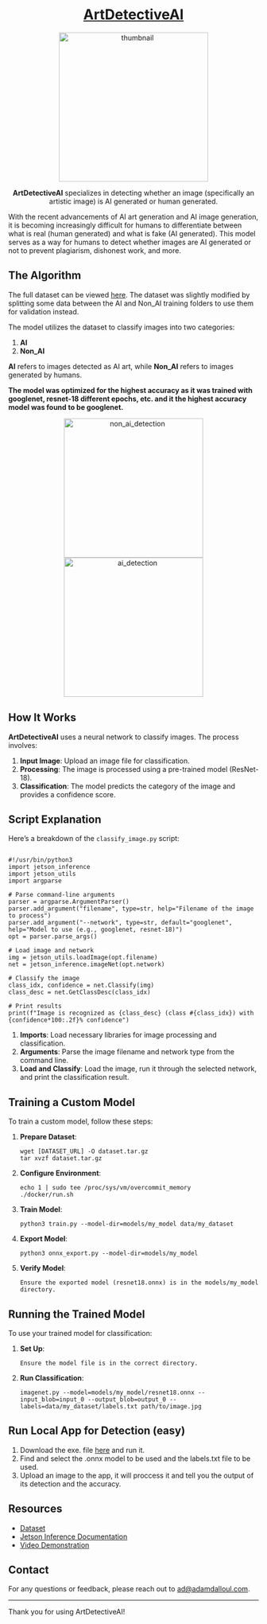 <!DOCTYPE html>
<html lang="en">
<head>
    <meta charset="UTF-8">
    <meta name="viewport" content="width=device-width, initial-scale=1.0">
</head>
<body>

<h1 align="center"><b><u>ArtDetectiveAI</u></b></h1>

<p align="center">
  <img src="https://github.com/user-attachments/assets/3f5440c0-247d-49e9-9f34-6d6494668dec" width="300" height="300" alt="thumbnail">
</p>

<p align="center"><b>ArtDetectiveAI</b> specializes in detecting whether an image (specifically an artistic image) is AI generated or human generated.</p>

<p>With the recent advancements of AI art generation and AI image generation, it is becoming increasingly difficult for humans to differentiate between what is real (human generated) and what is fake (AI generated). This model serves as a way for humans to detect whether images are AI generated or not to prevent plagiarism, dishonest work, and more.</p>

<h2>The Algorithm</h2>

<p>The full dataset can be viewed <a href="https://www.kaggle.com/datasets/kausthubkannan/ai-and-human-art-classification" target="_blank">here</a>. The dataset was slightly modified by splitting some data between the AI and Non_AI training folders to use them for validation instead.</p>

<p>The model utilizes the dataset to classify images into two categories:</p>
<ol>
    <li><b>AI</b></li>
    <li><b>Non_AI</b></li>
</ol>
<p><b>AI</b> refers to images detected as AI art, while <b>Non_AI</b> refers to images generated by humans.</p>
<p><b>The model was optimized for the highest accuracy as it was trained with googlenet, resnet-18 different epochs, etc. and it the highest accuracy model was found to be googlenet.</b></p>

<p align="center">
  <img src="https://github.com/user-attachments/assets/81cb3f63-68f2-4401-b1a1-8932a621e125" alt="non_ai_detection" width="280"/><br/>
  <img src="https://github.com/user-attachments/assets/dab1511e-73d8-44ed-b51c-da50aa4d0d8a" alt="ai_detection" width="280"/>
</p>



<h2>How It Works</h2>

<p><b>ArtDetectiveAI</b> uses a neural network to classify images. The process involves:</p>
<ol>
    <li><b>Input Image</b>: Upload an image file for classification.</li>
    <li><b>Processing</b>: The image is processed using a pre-trained model (ResNet-18).</li>
    <li><b>Classification</b>: The model predicts the category of the image and provides a confidence score.</li>
</ol>

<h2>Script Explanation</h2>

<p>Here’s a breakdown of the <code>classify_image.py</code> script:</p>

<pre><code>
#!/usr/bin/python3
import jetson_inference
import jetson_utils
import argparse

# Parse command-line arguments
parser = argparse.ArgumentParser()
parser.add_argument("filename", type=str, help="Filename of the image to process")
parser.add_argument("--network", type=str, default="googlenet", help="Model to use (e.g., googlenet, resnet-18)")
opt = parser.parse_args()

# Load image and network
img = jetson_utils.loadImage(opt.filename)
net = jetson_inference.imageNet(opt.network)

# Classify the image
class_idx, confidence = net.Classify(img)
class_desc = net.GetClassDesc(class_idx)

# Print results
print(f"Image is recognized as {class_desc} (class #{class_idx}) with {confidence*100:.2f}% confidence")
</code></pre>

<ol>
    <li><b>Imports</b>: Load necessary libraries for image processing and classification.</li>
    <li><b>Arguments</b>: Parse the image filename and network type from the command line.</li>
    <li><b>Load and Classify</b>: Load the image, run it through the selected network, and print the classification result.</li>
</ol>

<h2>Training a Custom Model</h2>

<p>To train a custom model, follow these steps:</p>

<ol>
    <li><b>Prepare Dataset</b>:
        <pre><code>wget [DATASET_URL] -O dataset.tar.gz
tar xvzf dataset.tar.gz</code></pre>
    </li>
    <li><b>Configure Environment</b>:
        <pre><code>echo 1 | sudo tee /proc/sys/vm/overcommit_memory
./docker/run.sh</code></pre>
    </li>
    <li><b>Train Model</b>:
        <pre><code>python3 train.py --model-dir=models/my_model data/my_dataset</code></pre>
    </li>
    <li><b>Export Model</b>:
        <pre><code>python3 onnx_export.py --model-dir=models/my_model</code></pre>
    </li>
    <li><b>Verify Model</b>:
        <pre><code>Ensure the exported model (resnet18.onnx) is in the models/my_model directory.</code></pre>
    </li>
</ol>

<h2>Running the Trained Model</h2>

<p>To use your trained model for classification:</p>

<ol>
    <li><b>Set Up</b>:
        <pre><code>Ensure the model file is in the correct directory.</code></pre>
    </li>
    <li><b>Run Classification</b>:
        <pre><code>imagenet.py --model=models/my_model/resnet18.onnx --input_blob=input_0 --output_blob=output_0 --labels=data/my_dataset/labels.txt path/to/image.jpg</code></pre>
    </li>
</ol>

<h2>Run Local App for Detection (easy)</h2>

1. Download the exe. file <a href="https://github.com/Adam-Dalloul/ArtDetectiveAI/raw/main/Desktop_App/AI%20Image%20Classifier.exe?download=" target="_blank">here</a> and run it.
2. Find and select the .onnx model to be used and the labels.txt file to be used.
3. Upload an image to the app, it will proccess it and tell you the output of its detection and the accuracy.

<h2>Resources</h2>

<ul>
    <li><a href="https://www.kaggle.com/datasets/kausthubkannan/ai-and-human-art-classification" target="_blank">Dataset</a></li>
    <li><a href="https://github.com/dusty-nv/jetson-inference" target="_blank">Jetson Inference Documentation</a></li>
    <li><a href="https://youtube.com/" target="_blank">Video Demonstration</a></li>
</ul>

<h2>Contact</h2>
<p>For any questions or feedback, please reach out to <a href="mailto:ad@adamdalloul.com">ad@adamdalloul.com</a>.</p>

<hr/>

<p>Thank you for using ArtDetectiveAI!</p>

</body>
</html>

